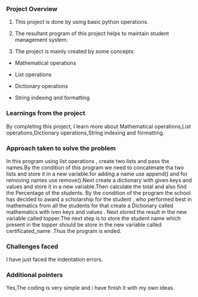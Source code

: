 ### Project Overview

 1. This project is done by using basic python operations.

2. The resultant program of this project helps to maintain student management system.

3. The project is mainly created by some concepts:
       
- Mathematical operations

- List  operations

- Dictionary operations

- String indexing and formatting


### Learnings from the project

 By completing this project, I learn more about Mathematical operations,List operations,Dictionary operations,String indexing and formatting.


### Approach taken to solve the problem

 In this program using list operations , create two lists and pass the names.By the condition of this program we need to concatenate tha two lists and store it in a new variable.for adding a name use append() and for removing names use remove().Next create a dictionary with given keys and values and store it in a new variable.Then calculate the total and also find the Percentage of the students. By the condition of the program the school has decided to award a scholarship for the student , who performed best in mathematics from all the students for that create a Dictionary called mathematics with iven keys and values . Next stored the result in the new variable called topper.The next step is to store the student name which present in the topper should be store in the new variable called certificated_name .Thus the program is ended.


### Challenges faced

 I have just faced the indentation errors.


### Additional pointers

 Yes,The coding is very simple and i have finish it with my own ideas.



